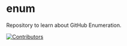 # enum
Repository to learn about GitHub Enumeration.
















































































































[![Contributors](https://img.shields.io/badge/Contributors-3-brightgreen)](https://github.com/EurydiceCorp/enum/graphs/contributors)
